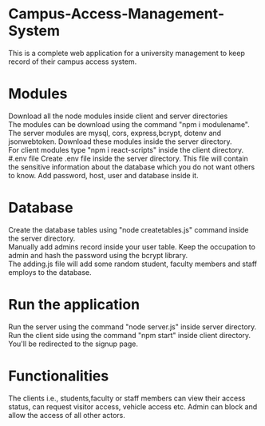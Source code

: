 # Campus-Access-Management-System <br>
This is a complete web application for a university management to keep record of their campus access system. <br>
# Modules <br>
Download all the node modules inside client and server directories <br>
The modules can be download using the command "npm i modulename". <br>
The server modules are mysql, cors, express,bcrypt, dotenv and jsonwebtoken. Download these modules inside the server directory. <br>
For client modules type "npm i react-scripts" inside the client directory. <br>
#.env file
Create .env file inside the server directory. This file will contain the sensitive information about the database which you do not want others to know. Add password, host, user and database inside it. <br>
# Database <br>
Create the database tables using "node createtables.js" command inside the server directory. <br>
Manually add admins record inside your user table. Keep the occupation to admin and hash the password using the bcrypt library. <br>
The adding.js file will add some random student, faculty members and staff employs to the database. <br>
# Run the application
Run the server using the command "node server.js" inside server directory. <br>
Run the client side using the command "npm start" inside client directory. You'll be redirected to the signup page. <br>
# Functionalities
The clients i.e., students,faculty or staff members can view their access status, can request visitor access, vehicle access etc.
Admin can block and allow the access of all other actors.
